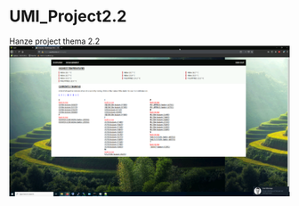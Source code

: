 # UMI_Project2.2
Hanze project thema 2.2
![alt text](https://github.com/ProAdmin007/UMI_Project2.2/blob/main/chrome_2021-02-07_00-31-41.png "ProjectScreen")

